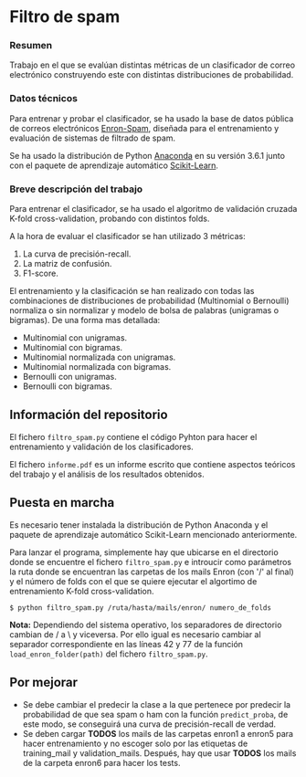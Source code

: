 # Filtro de spam
### Resumen
Trabajo en el que se evalúan distintas métricas de un clasificador de correo
electrónico construyendo este con distintas distribuciones de probabilidad.

### Datos técnicos
Para entrenar y probar el clasificador, se ha usado la base de datos pública de
correos electrónicos [Enron-Spam](http://www2.aueb.gr/users/ion/data/enron-spam/),
diseñada para el entrenamiento y evaluación de sistemas de filtrado de spam.

Se ha usado la distribución de Python [Anaconda](https://www.continuum.io/downloads)
en su versión 3.6.1 junto con el paquete de aprendizaje automático
[Scikit-Learn](http://scikit-learn.org/stable/).

### Breve descripción del trabajo
Para entrenar el clasificador, se ha usado el algoritmo de validación cruzada
K-fold cross-validation, probando con distintos folds.

A la hora de evaluar el clasificador se han utilizado 3 métricas:
1. La curva de precisión-recall.
2. La matriz de confusión.
3. F1-score.

El entrenamiento y la clasificación se han realizado con todas las combinaciones
de distribuciones de probabilidad (Multinomial o Bernoulli) normaliza o sin normalizar y
modelo de bolsa de palabras (unigramas o bigramas). De una forma mas detallada:

* Multinomial con unigramas.
* Multinomial con bigramas.
* Multinomial normalizada con unigramas.
* Multinomial normalizada con bigramas.
* Bernoulli con unigramas.
* Bernoulli con bigramas.

## Información del repositorio
El fichero `filtro_spam.py` contiene el código Pyhton para hacer el entrenamiento
y validación de los clasificadores.

El fichero `informe.pdf` es un informe escrito que contiene aspectos teóricos del
trabajo y el análisis de los resultados obtenidos.

## Puesta en marcha
Es necesario tener instalada la distribución de Python Anaconda y el paquete de
aprendizaje automático Scikit-Learn mencionado anteriormente.

Para lanzar el programa, simplemente hay que ubicarse en el directorio donde se
encuentre el fichero `filtro_spam.py` e introucir como parámetros la ruta
donde se encuentran las carpetas de los mails Enron (con '/' al final) y el número de
folds con el que se quiere ejecutar el algortimo de entrenamiento K-fold cross-validation.

```
$ python filtro_spam.py /ruta/hasta/mails/enron/ numero_de_folds
```

**Nota:** Dependiendo del sistema operativo, los separadores de directorio cambian
de /  a \ y viceversa. Por ello igual es necesario cambiar al separador correspondiente
en las líneas 42 y 77 de la función `load_enron_folder(path)` del fichero `filtro_spam.py`.

## Por mejorar
- Se debe cambiar el predecir la clase a la que pertenece por predecir la probabilidad de que sea spam o ham con la función `predict_proba`, de este modo, se conseguirá una curva de precisión-recall de verdad.
- Se deben cargar **TODOS** los mails de las carpetas enron1 a enron5 para hacer entrenamiento y no escoger solo por las etiquetas de training_mail y validation_mails. Después, hay que usar **TODOS** los mails de la carpeta enron6 para hacer los tests.
